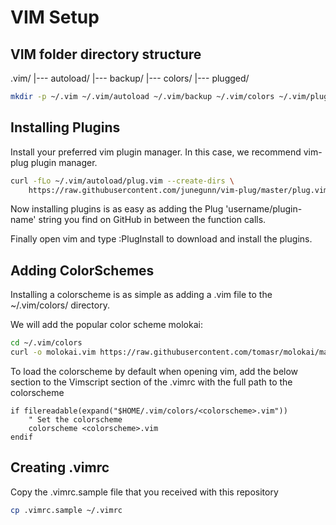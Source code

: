 # VIM Setup

## VIM folder directory structure

.vim/
 |--- autoload/
 |--- backup/
 |--- colors/
 |--- plugged/

```bash
mkdir -p ~/.vim ~/.vim/autoload ~/.vim/backup ~/.vim/colors ~/.vim/plugged
```

## Installing Plugins

Install your preferred vim plugin manager. In this case, we recommend vim-plug plugin manager.

```bash
curl -fLo ~/.vim/autoload/plug.vim --create-dirs \
    https://raw.githubusercontent.com/junegunn/vim-plug/master/plug.vim
```

Now installing plugins is as easy as adding the Plug 'username/plugin-name' string you find
on GitHub in between the function calls.

Finally open vim and type :PlugInstall to download and install the plugins.

## Adding ColorSchemes

Installing a colorscheme is as simple as adding a <colorscheme>.vim file to the ~/.vim/colors/ directory.

We will add the popular color scheme molokai:

```bash
cd ~/.vim/colors
curl -o molokai.vim https://raw.githubusercontent.com/tomasr/molokai/master/colors/molokai.vim
```

To load the colorscheme by default when opening vim, add the below section to
the Vimscript section of the .vimrc with the full path to the colorscheme

```vim
if filereadable(expand("$HOME/.vim/colors/<colorscheme>.vim"))
    " Set the colorscheme
    colorscheme <colorscheme>.vim
endif
```

## Creating .vimrc

Copy the .vimrc.sample file that you received with this repository

```bash
cp .vimrc.sample ~/.vimrc
```
